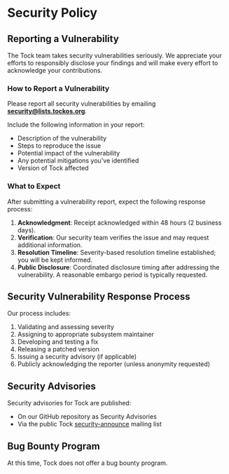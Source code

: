 # Security Policy

## Reporting a Vulnerability

The Tock team takes security vulnerabilities seriously. We appreciate your efforts to responsibly disclose your findings and will make every effort to acknowledge your contributions.

### How to Report a Vulnerability

Please report all security vulnerabilities by emailing **security@lists.tockos.org**.

Include the following information in your report:

- Description of the vulnerability
- Steps to reproduce the issue
- Potential impact of the vulnerability
- Any potential mitigations you've identified
- Version of Tock affected

### What to Expect

After submitting a vulnerability report, expect the following response process:

1. **Acknowledgment**: Receipt acknowledged within 48 hours (2 business days).
2. **Verification**: Our security team verifies the issue and may request additional information.
3. **Resolution Timeline**: Severity-based resolution timeline established; you will be kept informed.
4. **Public Disclosure**: Coordinated disclosure timing after addressing the vulnerability. A reasonable embargo period is typically requested.

## Security Vulnerability Response Process

Our process includes:

1. Validating and assessing severity
2. Assigning to appropriate subsystem maintainer
3. Developing and testing a fix
4. Releasing a patched version
5. Issuing a security advisory (if applicable)
6. Publicly acknowledging the reporter (unless anonymity requested)

## Security Advisories

Security advisories for Tock are published:

- On our GitHub repository as Security Advisories
- Via the public Tock [security-announce](https://lists.tockos.org/postorius/lists/security-announce.lists.tockos.org/) mailing list

## Bug Bounty Program

At this time, Tock does not offer a bug bounty program.
